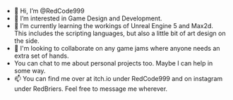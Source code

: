 - 👋 Hi, I’m @RedCode999
- 👀 I’m interested in Game Design and Development. 
- 🌱 I’m currently learning the workings of Unreal Engine 5 and Max2d. This includes the scripting languages, but also a little bit of art design on the side. 
- 💞️ I'm looking to collaborate on any game jams where anyone needs an extra set of hands.
- You can chat to me about personal projects too. Maybe I can help in some way.
- 📫 You can find me over at itch.io under RedCode999 and on instagram under RedBriers. Feel free to message me wherever. 

<!---
RedCode999/RedCode999 is a ✨ special ✨ repository because its `README.md` (this file) appears on your GitHub profile.
You can click the Preview link to take a look at your changes.
--->
